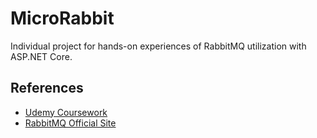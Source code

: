 # MicroRabbit

Individual project for hands-on experiences of RabbitMQ utilization with ASP.NET Core.

## References
- [Udemy Coursework](https://www.udemy.com/course/getting-started-net-core-microservices-rabbitmq/)
- [RabbitMQ Official Site](https://www.rabbitmq.com/)